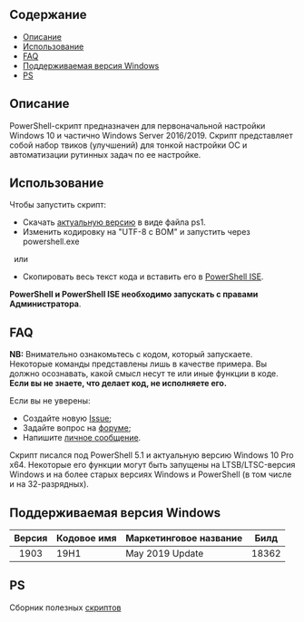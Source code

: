 ## Содержание
 - [Описание](#описание)
 - [Использование](#использование)
 - [FAQ](#faq)
 - [Поддерживаемая версия Windows](#поддерживаемая-версия-windows)
 - [PS](#ps)
  
## Описание

PowerShell-скрипт предназначен для первоначальной настройки Windows 10 и частично Windows Server 2016/2019. Скрипт представляет собой набор твиков (улучшений) для тонкой настройки ОС и автоматизации рутинных задач по ее настройке.

## Использование
Чтобы запустить скрипт:
- Скачать [актуальную версию](https://github.com/farag2/Setup-Windows-10) в виде файла ps1.
- Изменить кодировку на "UTF-8 с BOM" и запустить через powershell.exe

&nbsp;
или
&nbsp;

- Скопировать весь текст кода и вставить его в [PowerShell ISE](https://docs.microsoft.com/ru-ru/powershell/scripting/components/ise/windows-powershell-integrated-scripting-environment--ise-).

**PowerShell и PowerShell ISE необходимо запускать с правами Администратора**.

## FAQ

**NB:** Внимательно ознакомьтесь с кодом, который запускаете. Некоторые команды представлены лишь в качестве примера. Вы должно осознавать, какой смысл несут те или иные функции в коде. **Если вы не знаете, что делает код, не исполняете его.**

Если вы не уверены:
- Создайте новую [Issue](https://github.com/farag2/Setup-Windows-10/issues);
- Задайте вопрос на [форуме](http://forum.ru-board.com/topic.cgi?forum=62&topic=30617);
- Напишите [личное сообщение](http://forum.ru-board.com/profile.cgi?action=show&member=farag).

Скрипт писался под PowerShell 5.1 и актуальную версию Windows 10 Pro x64. Некоторые его функции могут быть запущены на LTSB/LTSC-версия Windows и на более старых версиях Windows и PowerShell (в том числе и на 32-разрядных).

## Поддерживаемая версия Windows

|  Версия | Кодовое имя  | Маркетинговое название |  Билд |
| :-----: | -------------| ---------------------- | :---: |
|  1903   |    19H1      |     May 2019 Update    | 18362 |

## PS
Сборник полезных [скриптов](https://gist.github.com/farag2)
